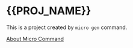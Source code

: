 # {{PROJ_NAME}}

This is a project created by `micro gen` command.

[About Micro Command](https://github.com/xiaoenai/tp-micro/tree/master/cmd/micro)
